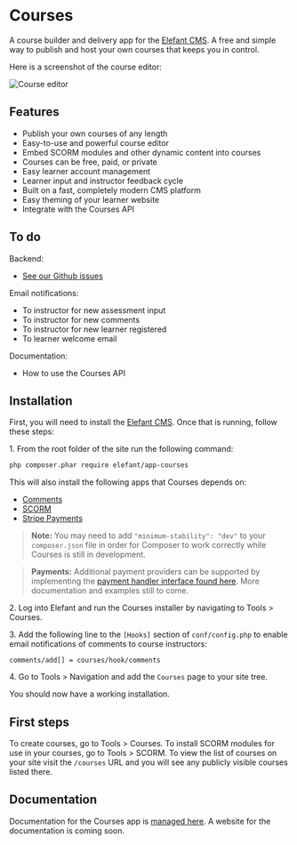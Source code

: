 # Courses

A course builder and delivery app for the [Elefant CMS](http://www.elefantcms.com/).
A free and simple way to publish and host your own courses that keeps you in control.

Here is a screenshot of the course editor:

![Course editor](https://raw.github.com/jbroadway/courses/master/pix/screenshot-editor.png)

## Features

* Publish your own courses of any length
* Easy-to-use and powerful course editor
* Embed SCORM modules and other dynamic content into courses
* Courses can be free, paid, or private
* Easy learner account management
* Learner input and instructor feedback cycle
* Built on a fast, completely modern CMS platform
* Easy theming of your learner website
* Integrate with the Courses API

## To do

Backend:

* [See our Github issues](https://github.com/jbroadway/courses/issues?state=open)

Email notifications:

* To instructor for new assessment input
* To instructor for new comments
* To instructor for new learner registered
* To learner welcome email

Documentation:

* How to use the Courses API

## Installation

First, you will need to install the [Elefant CMS](http://www.elefantcms.com/download).
Once that is running, follow these steps:

1\. From the root folder of the site run the following command:

```bash
php composer.phar require elefant/app-courses
```

This will also install the following apps that Courses depends on:

* [Comments](https://github.com/jbroadway/comments)
* [SCORM](https://github.com/jbroadway/scorm)
* [Stripe Payments](https://github.com/jbroadway/stripe)

> **Note:** You may need to add `"minimum-stability": "dev"` to your `composer.json`
> file in order for Composer to work correctly while Courses is still in development.

> **Payments:** Additional payment providers can be supported by implementing the
> [payment handler interface found here](https://github.com/jbroadway/stripe#creating-a-member-payment-or-subscription-form).
> More documentation and examples still to come.

2\. Log into Elefant and run the Courses installer by navigating to Tools > Courses.

3\. Add the following line to the `[Hooks]` section of `conf/config.php` to enable
email notifications of comments to course instructors:

```
comments/add[] = courses/hook/comments
```

4\. Go to Tools > Navigation and add the `Courses` page to your site tree.

You should now have a working installation.

## First steps

To create courses, go to Tools > Courses. To install SCORM modules for use in your
courses, go to Tools > SCORM. To view the list of courses on your site visit the
`/courses` URL and you will see any publicly visible courses listed there.

## Documentation

Documentation for the Courses app is [managed here](https://github.com/jbroadway/courses-docs).
A website for the documentation is coming soon.
